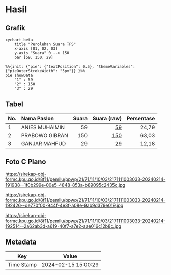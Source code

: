 # Hasil

## Grafik

```mermaid
xychart-beta
    title "Perolehan Suara TPS"
    x-axis [01, 02, 03]
    y-axis "Suara" 0 --> 150
    bar [59, 150, 29]
```

```mermaid
%%{init: {"pie": {"textPosition": 0.5}, "themeVariables": {"pieOuterStrokeWidth": "5px"}} }%%
pie showData
    "1" : 59
    "2" : 150
    "3" : 29
```

## Tabel

| No. | Nama Paslon    | Suara | Suara (raw) | Persentase |
|:--- |:-------------- | -----:| -----------:| ----------:|
| 1   | ANIES MUHAIMIN | 59    | [59][p-1]   | 24,79      |
| 2   | PRABOWO GIBRAN | 150   | [150][p-2]  | 63,03      |
| 3   | GANJAR MAHFUD  | 29    | [29][p-3]   | 12,18      |


[p-1]: https://github.com/gigit-pemilu/pemilu-2024-21-kepulauan-riau/blob/main/pilpres/hitung-suara/sub/21-kepulauan-riau/sub/71-kota-batam/sub/11-sagulung/sub/1003-sungai-lekop/sub/033-tps/sub/paslon-1.txt
[p-2]: https://github.com/gigit-pemilu/pemilu-2024-21-kepulauan-riau/blob/main/pilpres/hitung-suara/sub/21-kepulauan-riau/sub/71-kota-batam/sub/11-sagulung/sub/1003-sungai-lekop/sub/033-tps/sub/paslon-2.txt
[p-3]: https://github.com/gigit-pemilu/pemilu-2024-21-kepulauan-riau/blob/main/pilpres/hitung-suara/sub/21-kepulauan-riau/sub/71-kota-batam/sub/11-sagulung/sub/1003-sungai-lekop/sub/033-tps/sub/paslon-3.txt

## Foto C Plano

https://sirekap-obj-formc.kpu.go.id/8f11/pemilu/ppwp/21/71/11/10/03/2171111003033-20240214-191938--1f0b299e-00e5-4848-853a-b89095c2435c.jpg

https://sirekap-obj-formc.kpu.go.id/8f11/pemilu/ppwp/21/71/11/10/03/2171111003033-20240214-192426--de770f00-944f-4e3f-a08e-9ab9d379e019.jpg

https://sirekap-obj-formc.kpu.go.id/8f11/pemilu/ppwp/21/71/11/10/03/2171111003033-20240214-192514--2a62ab3d-a619-40f7-a7e2-aae016c12b8c.jpg


## Metadata

| Key        | Value               |
| ---------- | ------------------- |
| Time Stamp | 2024-02-15 15:00:29 |



